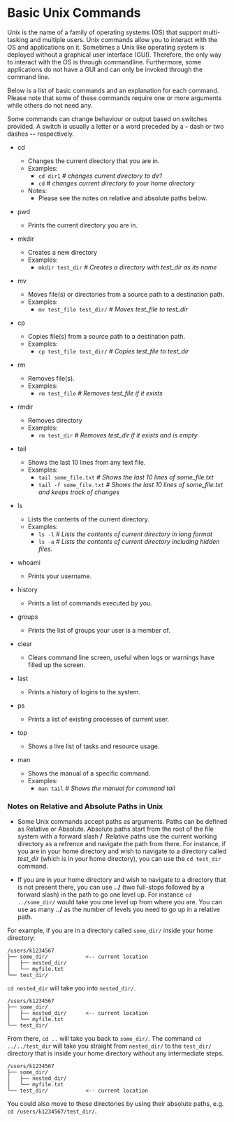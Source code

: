 # Basic Unix Commands

Unix is the name of a family of operating systems (OS) that support multi-tasking and multiple users. Unix commands allow you to interact with the OS and applications on it. Sometimes a Unix like operating system is deployed without a graphical user interface (GUI). Therefore, the only way to interact with the OS is through commandline. Furthermore, some applications do not have a GUI and can only be invoked through the command line.

Below is a list of basic commands and an explanation for each command. Please note that some of these commands require one or more arguments while others do not need any.  

Some commands can change behaviour or output based on switches provided. A switch is usually a letter or a word preceded by a **-** dash or two dashes **--** respectively.

- cd
    - Changes the current directory that you are in.
    - Examples:
        - `cd dir1` *# changes current directory to dir1*
        - `cd`  *# changes current directory to your home directory*
    - Notes:
        - Please see the notes on relative and absolute paths below.
- pwd
    - Prints the current directory you are in.
- mkdir
    - Creates a new directory
    - Examples:
        - `mkdir test_dir` *# Creates a directory with test_dir as its name*
- mv
    - Moves file(s) or directories from a source path to a destination path.
    - Examples:
        - `mv test_file test_dir/` *# Moves test_file to test_dir*
- cp
    - Copies file(s) from a source path to a destination path.
    - Examples:
        - `cp test_file test_dir/` *# Copies test_file to test_dir*
- rm
    - Removes file(s).
    - Examples:
        - `rm test_file` *# Removes test_file if it exists*
- rmdir
    - Removes directory
    - Examples:
        - `rm test_dir` *# Removes test_dir if it exists and is empty*
- tail
    - Shows the last 10 lines from any text file.
    - Examples:
        - `tail some_file.txt` *# Shows the last 10 lines of some_file.txt*
        - `tail -f some_file.txt` *# Shows the last 10 lines of some_file.txt and keeps track of changes*

- ls
    - Lists the contents of the current directory.
    - Examples:
        - `ls -l` *# Lists the contents of current directory in long format*
        - `ls -a` *# Lists the contents of current directory including hidden files.*
- whoami
    - Prints your username.
- history
    - Prints a list of commands executed by you.
- groups
    - Prints the list of groups your user is a member of.
- clear
    - Clears command line screen, useful when logs or warnings have filled up the screen.
- last
    - Prints a history of logins to the system.
- ps
    - Prints a list of existing processes of current user.
- top
    - Shows a live list of tasks and resource usage.
- man
    - Shows the manual of a specific command.
    - Examples:
        - `man tail` *# Shows the manual for command tail*

### Notes on Relative and Absolute Paths in Unix

- Some Unix commands accept paths as arguments. Paths can be defined as Relative or Absolute. Absolute paths start from the root of the file system with a forward slash **/** .Relative paths use the current working directory as a refrence and navigate the path from there. For instance, if you are in your home directory and wish to navigate to a directory called _test_dir_ (which is in your home directory), you can use the `cd test_dir` command.  

- If you are in your home directory and wish to navigate to a directory that is not present there, you can use **../** (two full-stops followed by a forward slash) in the path to go one level up. For instance `cd ../some_dir/` would take you one level up from where you are. You can use as many **../** as the number of levels you need to go up in a relative path.

For example, if you are in a directory called `some_dir/` inside your home directory:

```text
/users/k1234567
├── some_dir/            <-- current location
│   ├── nested_dir/
│   └── myfile.txt
└── test_dir/
```

`cd nested_dir` will take you into `nested_dir/`.

```text
/users/k1234567
├── some_dir/
│   ├── nested_dir/      <-- current location
│   └── myfile.txt
└── test_dir/
```

From there, `cd ..` will take you back to `some_dir/`.
The command `cd ../../test_dir` will take you straight from `nested_dir/` to the `test_dir/` directory that is inside your home directory without any intermediate steps.

```text
/users/k1234567
├── some_dir/
│   ├── nested_dir/
│   └── myfile.txt
└── test_dir/            <-- current location
```

You could also move to these directories by using their absolute paths, e.g. `cd /users/k1234567/test_dir/`.
